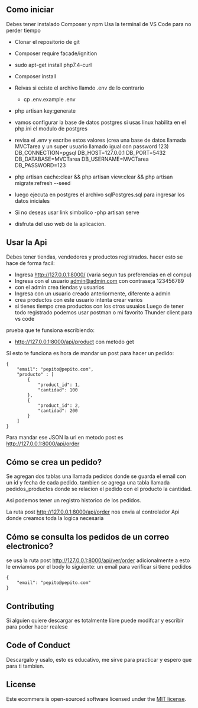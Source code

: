 ## Como iniciar
Debes tener instalado Composer y npm
Usa la terminal de VS Code para no perder tiempo
- Clonar el repositorio de git
- Composer require facade/ignition
- sudo apt-get install php7.4-curl
- Composer install
- Reivas si eciste el archivo llamdo .env de lo contrario
    - cp .env.example .env
- php artisan key:generate
- vamos configurar la base de datos postgres si usas linux habilita en el php.ini el modulo de postgres
- revisa el .env y escribe estos valores (crea una base de datos llamada MVCTarea y un super usuario llamado igual con password 123)
        DB_CONNECTION=pgsql
        DB_HOST=127.0.0.1
        DB_PORT=5432
        DB_DATABASE=MVCTarea
        DB_USERNAME=MVCTarea
        DB_PASSWORD=123

- php artisan cache:clear && php artisan view:clear && php artisan migrate:refresh --seed
- luego ejecuta en postgres el archivo sqlPostgres.sql para ingresar los datos iniciales
- Si no deseas usar link simbolico 
    -php artisan serve
- disfruta del uso web de la aplicacion.

## Usar la Api

Debes tener tiendas, vendedores y productos registrados. hacer esto se hace de forma facil:
- Ingresa http://127.0.0.1:8000/  (varia segun tus preferencias en el compu)
-  Ingresa con el usuario admin@admin.com con contrase;a 123456789
- con el admin crea tiendas y usuarios
- Ingresa con un usuario creado anteriormente, diferente a admin
- crea productos con este usuario intenta crear varios
-  si tienes tiempo crea productos con los otros usuaios
Luego de tener todo registrado podemos usar postman o mi favorito Thunder client para vs code

prueba que te funsiona escribiendo:
- http://127.0.0.1:8000/api/product con metodo get

SI esto te funciona es hora de mandar un post para hacer un pedido:

    {
        "email": "pepito@pepito.com",
        "producto" : [
            {
                "product_id": 1,
                "cantidad": 100
            },
            {
                "product_id": 2,
                "cantidad": 200
            }
        ]
    }


Para mandar ese JSON la url en metodo post es http://127.0.0.1:8000/api/order

## Cómo se crea un pedido?

Se agregan dos tablas una llamada pedidos donde se guarda el email con un id y fecha de cada pedido.
tambien se agrega una tabla llamada pedidos_productos donde se relacion el pedido con el producto la cantidad.

Asi podemos tener un registro historico de los pedidos.

La ruta post http://127.0.0.1:8000/api/order nos envia al controlador Api donde creamos toda la logica necesaria

## Cómo se consulta los pedidos de un correo electronico?

se usa la ruta post http://127.0.0.1:8000/api/ver/order adicionalmente a esto le enviamos por el body lo siguiente: un email para verificar si tiene pedidos


    {
        "email": "pepito@pepito.com"
    }





## Contributing

Si alguien quiere descargar es totalmente libre puede modifcar y escribir para poder hacer realese

## Code of Conduct

Descargalo y usalo, esto es educativo, me sirve para practicar y espero que para ti tambien.      



## License

Este ecommers is open-sourced software licensed under the [MIT license](https://opensource.org/licenses/MIT).